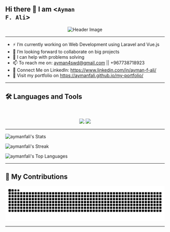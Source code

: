 ## Hi there 👋 I am <<code>Ayman F. Ali</code>>
<div align="center">
  <img 
    src="header.svg" 
    alt="Header Image" 
    style="max-width: 100%; height: auto; pointer-events: none; user-select: none;"
  />
</div>

<hr>

- ⚡ I’m currently working on Web Development using Laravel and Vue.js
- 👯 I’m looking forward to collaborate on big projects
- 🤔 I can help with problems solving
- 📫 To reach me on: ayman4swd@gmail.com || +967738718923
- 🔗 Connect Me on LinkedIn: https://www.linkedin.com/in/ayman-f-ali/
- 🔎 Visit my portfolio on https://aymanfali.github.io/my-portfolio/

<hr>

## 🛠️ Languages and Tools

<br>

<p align="center">
  <img src="https://skillicons.dev/icons?i=html,css,tailwind,js,vue,vite,ts,nodejs,mongodb,laravel,php,mysql,sqlite" />
  <img src="https://skillicons.dev/icons?i=postman,git,github,githubactions,wordpress,vscode,docker,linux,notion" />
</p>

<hr>

![aymanfali's Stats](https://github-readme-stats.vercel.app/api?username=aymanfali&theme=vue-dark&show_icons=true&hide_border=true&count_private=true)

![aymanfali's Streak](https://github-readme-streak-stats.herokuapp.com/?user=aymanfali&theme=vue-dark&hide_border=true)

![aymanfali's Top Languages](https://github-readme-stats.vercel.app/api/top-langs/?username=aymanfali&theme=vue-dark&show_icons=true&hide_border=true&layout=compact)

<hr>

## 🐍 My Contributions

<div align="center">
  <picture>
    <source media="(prefers-color-scheme: dark)" srcset="https://raw.githubusercontent.com/aymanfali/aymanfali/output/github-contribution-grid-snake-dark.svg" />
    <source media="(prefers-color-scheme: light)" srcset="https://raw.githubusercontent.com/aymanfali/aymanfali/output/github-contribution-grid-snake.svg" />
    <img alt="github-snake" src="https://raw.githubusercontent.com/aymanfali/aymanfali/output/github-contribution-grid-snake.svg" />
  </picture>
</div>

<hr>

<!--
**aymanfali/aymanfali** is a ✨ _special_ ✨ repository because its `README.md` (this file) appears on your GitHub profile.

Here are some ideas to get you started:

- 🔭 I’m currently working on ...
- 🌱 I’m currently learning ...
- 👯 I’m looking to collaborate on ...
- 🤔 I’m looking for help with ...
- 💬 Ask me about ...
- 📫 How to reach me: ...
- 😄 Pronouns: ...
- ⚡ Fun fact: ...
-->
